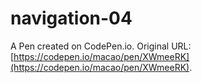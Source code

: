 # navigation-04

A Pen created on CodePen.io. Original URL: [https://codepen.io/macao/pen/XWmeeRK](https://codepen.io/macao/pen/XWmeeRK).


